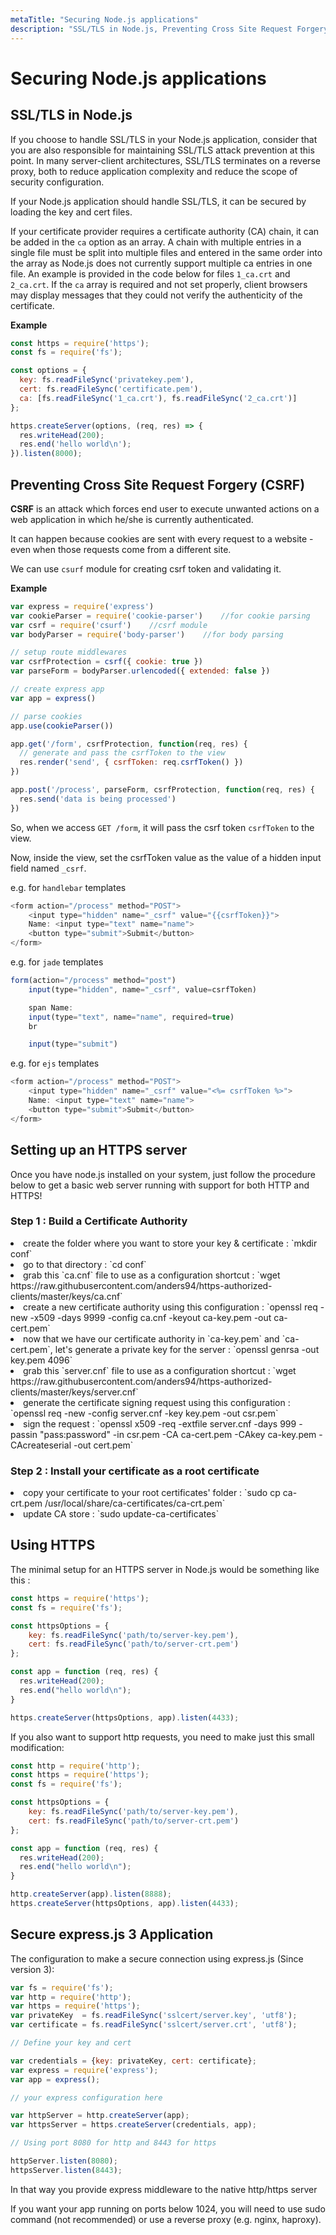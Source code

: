```yaml
---
metaTitle: "Securing Node.js applications"
description: "SSL/TLS in Node.js, Preventing Cross Site Request Forgery (CSRF), Setting up an HTTPS server, Using HTTPS, Secure express.js 3 Application"
---
```


# Securing Node.js applications




## SSL/TLS in Node.js


If you choose to handle SSL/TLS in your Node.js application, consider that you are also responsible for maintaining SSL/TLS attack prevention at this point. In many server-client architectures, SSL/TLS terminates on a reverse proxy, both to reduce application complexity and reduce the scope of security configuration.

If your Node.js application should handle SSL/TLS, it can be secured by loading the key and cert files.

If your certificate provider requires a certificate authority (CA) chain, it can be added in the `ca` option as an array. A chain with multiple entries in a single file must be split into multiple files and entered in the same order into the array as Node.js does not currently support multiple ca entries in one file. An example is provided in the code below for files `1_ca.crt` and `2_ca.crt`. If the `ca` array is required and not set properly, client browsers may display messages that they could not verify the authenticity of the certificate.

**Example**

```js
const https = require('https');
const fs = require('fs');

const options = {
  key: fs.readFileSync('privatekey.pem'),
  cert: fs.readFileSync('certificate.pem'),
  ca: [fs.readFileSync('1_ca.crt'), fs.readFileSync('2_ca.crt')]
};

https.createServer(options, (req, res) => {
  res.writeHead(200);
  res.end('hello world\n');
}).listen(8000);

```



## Preventing Cross Site Request Forgery (CSRF)


**CSRF** is an attack which forces end user to execute unwanted actions on a web application in which he/she is currently authenticated.

It can happen because cookies are sent with every request to a website - even when those requests come from a different site.

We can use `csurf` module for creating csrf token and validating it.

**Example**

```js
var express = require('express')
var cookieParser = require('cookie-parser')    //for cookie parsing
var csrf = require('csurf')    //csrf module
var bodyParser = require('body-parser')    //for body parsing

// setup route middlewares
var csrfProtection = csrf({ cookie: true })
var parseForm = bodyParser.urlencoded({ extended: false })

// create express app
var app = express()

// parse cookies
app.use(cookieParser())

app.get('/form', csrfProtection, function(req, res) {
  // generate and pass the csrfToken to the view
  res.render('send', { csrfToken: req.csrfToken() })
})

app.post('/process', parseForm, csrfProtection, function(req, res) {
  res.send('data is being processed')
})

```

So, when we access `GET /form`, it will pass the csrf token `csrfToken` to the view.

Now, inside the view, set the csrfToken value as the value of a hidden input field named `_csrf`.

e.g. for `handlebar` templates

```js
<form action="/process" method="POST">
    <input type="hidden" name="_csrf" value="{{csrfToken}}">
    Name: <input type="text" name="name">
    <button type="submit">Submit</button>
</form>

```

e.g. for `jade` templates

```js
form(action="/process" method="post")
    input(type="hidden", name="_csrf", value=csrfToken)

    span Name:
    input(type="text", name="name", required=true)
    br

    input(type="submit")

```

e.g. for `ejs` templates

```js
<form action="/process" method="POST">
    <input type="hidden" name="_csrf" value="<%= csrfToken %>">
    Name: <input type="text" name="name">
    <button type="submit">Submit</button>
</form>

```



## Setting up an HTTPS server


Once you have node.js installed on your system, just follow the procedure below to get a basic web server running with support for both HTTP and HTTPS!

### Step 1 : Build a Certificate Authority

<li>
create the folder where you want to store your key & certificate :
`mkdir conf`
</li>

<li>
go to that directory :
`cd conf`
</li>

<li>
grab this `ca.cnf` file to use as a configuration shortcut :
`wget https://raw.githubusercontent.com/anders94/https-authorized-clients/master/keys/ca.cnf`
</li>

<li>
create a new certificate authority using this configuration :
`openssl req -new -x509 -days 9999 -config ca.cnf -keyout ca-key.pem -out ca-cert.pem`
</li>

<li>
now that we have our certificate authority in `ca-key.pem` and `ca-cert.pem`, let's generate a private key for the server :
`openssl genrsa -out key.pem 4096`
</li>

<li>
grab this `server.cnf` file to use as a configuration shortcut :
`wget https://raw.githubusercontent.com/anders94/https-authorized-clients/master/keys/server.cnf`
</li>

<li>
generate the certificate signing request using this configuration :
`openssl req -new -config server.cnf -key key.pem -out csr.pem`
</li>

<li>
sign the request :
`openssl x509 -req -extfile server.cnf -days 999 -passin "pass:password" -in csr.pem -CA ca-cert.pem -CAkey ca-key.pem -CAcreateserial -out cert.pem`
</li>

### Step 2 : Install your certificate as a root certificate

<li>
copy your certificate to your root certificates' folder :
`sudo cp ca-crt.pem /usr/local/share/ca-certificates/ca-crt.pem`
</li>

<li>
update CA store :
`sudo update-ca-certificates`
</li>



## Using HTTPS


The minimal setup for an HTTPS server in Node.js would be something like this :

```js
const https = require('https');
const fs = require('fs');

const httpsOptions = {
    key: fs.readFileSync('path/to/server-key.pem'),
    cert: fs.readFileSync('path/to/server-crt.pem')
};

const app = function (req, res) {
  res.writeHead(200);
  res.end("hello world\n");
}

https.createServer(httpsOptions, app).listen(4433);

```

If you also want to support http requests, you need to make just this small modification:

```js
const http = require('http');
const https = require('https');
const fs = require('fs');

const httpsOptions = {
    key: fs.readFileSync('path/to/server-key.pem'),
    cert: fs.readFileSync('path/to/server-crt.pem')
};

const app = function (req, res) {
  res.writeHead(200);
  res.end("hello world\n");
}

http.createServer(app).listen(8888);
https.createServer(httpsOptions, app).listen(4433);

```



## Secure express.js 3 Application


The configuration to make a secure connection using express.js (Since version 3):

```js
var fs = require('fs');
var http = require('http');
var https = require('https');
var privateKey  = fs.readFileSync('sslcert/server.key', 'utf8');
var certificate = fs.readFileSync('sslcert/server.crt', 'utf8');

// Define your key and cert

var credentials = {key: privateKey, cert: certificate};
var express = require('express');
var app = express();

// your express configuration here

var httpServer = http.createServer(app);
var httpsServer = https.createServer(credentials, app);

// Using port 8080 for http and 8443 for https 

httpServer.listen(8080);
httpsServer.listen(8443);

```

In that way you provide express middleware to the native http/https server

If you want your app running on ports below 1024, you will need to use sudo command (not recommended) or use a reverse proxy (e.g. nginx, haproxy).

